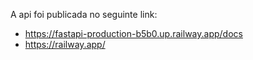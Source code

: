 A api foi publicada no seguinte link: 
* https://fastapi-production-b5b0.up.railway.app/docs
* https://railway.app/
